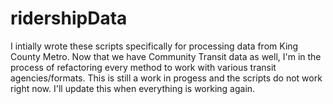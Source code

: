 # ridershipData

I intially wrote these scripts specifically for processing data from King County Metro. Now that we have Community Transit data as well, I'm in the process of refactoring every method to work with various transit agencies/formats. This is still a work in progess and the scripts do not work right now. I'll update this when everything is working again. 